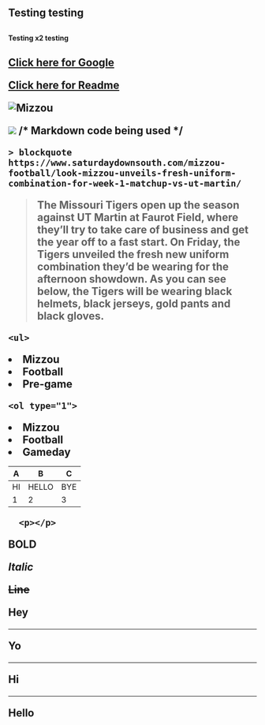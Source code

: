 <!DOCTYPE html>

<html lang="en">
   
<body>

<h2> Testing testing <h2>
<h4> Testing x2 testing <h2>

<a href="https://www.google.com">Click here for Google </a>
    <p></p>
<a href="https://github.com/DaytonSteffeny/Markdown/blob/master/README.md">Click here for Readme </a>
     <p></p>
    <img
         src="challenge1.png" alt="Mizzou">
     <p></p>
    <img src="http://nyc.missourialumnispaces.com/wp-content/uploads/sites/79/2016/10/USATSI_78778993-650x342.jpg">
    /* Markdown code being used */
    
    > blockquote https://www.saturdaydownsouth.com/mizzou-football/look-mizzou-unveils-fresh-uniform-combination-for-week-1-matchup-vs-ut-martin/
   > The Missouri Tigers open up the season against UT Martin at Faurot Field, where they’ll try to take care of business and get the year off to a fast start. On Friday, the Tigers unveiled the fresh new uniform combination they’d be wearing for the afternoon showdown. As you can see below, the Tigers will be wearing black helmets, black jerseys, gold pants and black gloves.

    
    <ul>
  <li>Mizzou</li>
  <li>Football</li>
  <li>Pre-game</li>
</ul>
    
    <ol type="1">
  <li>Mizzou</li>
  <li>Football</li>
  <li>Gameday</li>
</ol>
    
   
    
    
   A | B | C
--- | --- | ---
HI | HELLO | BYE
1 | 2 | 3



      <p></p>
<b>BOLD</b>
  <p></p>
<i>Italic</i>
      <p></p>
<s>Line</s>
      <p></p>
    
   Hey

---

Yo

***

Hi

___

Hello

</body>
</html>

